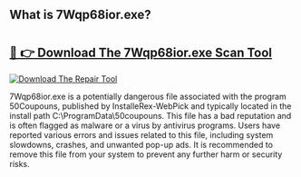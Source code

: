 ## What is 7Wqp68ior.exe? 

# <h2><a href="https://exedetect.com/download.php?7Wqp68ior.exe">🔗 👉 Download The 7Wqp68ior.exe Scan Tool</a></h2>

[![Download The Repair Tool](https://exedetect.com/download-button.jpg)](https://exedetect.com/download.php?7Wqp68ior.exe)

7Wqp68ior.exe is a potentially dangerous file associated with the program 50Coupouns, published by InstalleRex-WebPick and typically located in the install path C:\ProgramData\50coupouns. This file has a bad reputation and is often flagged as malware or a virus by antivirus programs. Users have reported various errors and issues related to this file, including system slowdowns, crashes, and unwanted pop-up ads. It is recommended to remove this file from your system to prevent any further harm or security risks.